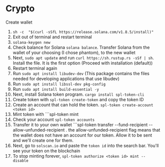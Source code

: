 # Crypto

Create wallet
1. ```sh -c  "$(curl -sSfL https://release.solana.com/v1.8.5/install)"```
2. Exit out of terminal and restart terminal 
3. ```solana-keygen new```
4. Check balance for Solana ```solana balance```. Transfer Solana from the wallet of your choosing (I chose phantom), to the new wallet
5. Next, ```sudo apt update``` and run ```curl https://sh.rustup.rs -sSf | sh```. Install the file. It is the first option (Proceed with installation (default))
6. Restart terminal again
7. Run ```sudo apt install libudev-dev``` (This package contains the files needed for developing applications that use libudev)
8. Run ```sudo apt install libssl-dev pkg-config```
9. Run ```sudo apt install build-essential -y```
10. Next, install Solana token program. ```cargo install spl-token-cli```
11. Create token with ```spl-token create-token``` and copy the token ID 
12. Create an account that can hold the token. ```spl-token create-account <token id>```
13. Mint token with ```spl-token mint <token id> <amount> <account id> 
14. Check your account ```spl-token accounts```
15. Transfer it to your own wallet ```spl-token transfer --fund-recipient --allow-unfunded-recipient <token ID> <amount> <phantom wallet address> . the allow-unfunded-recipient flag means that the wallet does not have an account for our token. Allow it to be sent and we'll create one for them. 
16. Next, go to ```solscan.io``` and paste the ```token id``` into the search bar. You'll see your token on the blockchain
17. To stop minting forever, ```spl-token authorize <token id> mint --disable```
